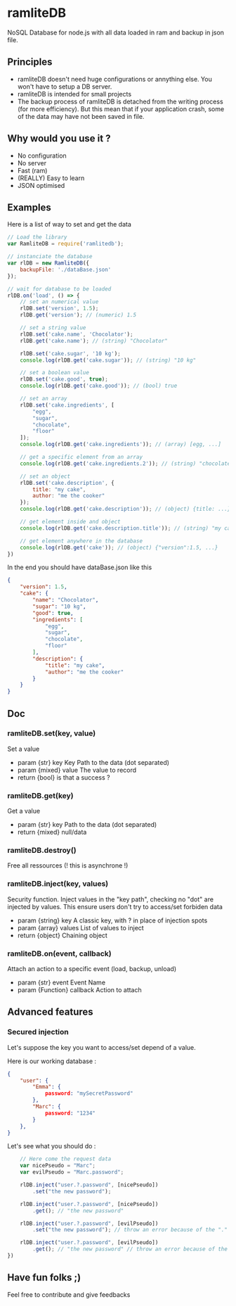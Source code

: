 # ramliteDB
NoSQL Database for node.js with all data loaded in ram and backup in json file.

## Principles
- ramliteDB doesn't need huge configurations or annything else. You won't have to setup a DB server.
- ramliteDB is intended for small projects
- The backup process of ramliteDB is detached from the writing process (for more efficiency). But this mean that if your application crash, some of the data may have not been saved in file.

## Why would you use it ?
- No configuration
- No server
- Fast (ram)
- (REALLY) Easy to learn
- JSON optimised


## Examples
Here is a list of way to set and get the data

```javascript
// Load the library
var RamliteDB = require('ramlitedb');

// instanciate the database
var rlDB = new RamliteDB({
	backupFile: './dataBase.json'
});

// wait for database to be loaded
rlDB.on('load', () => {
	// set an numerical value
	rlDB.set('version', 1.5);
	rlDB.get('version'); // (numeric) 1.5

	// set a string value
	rlDB.set('cake.name', 'Chocolator');
	rlDB.get('cake.name'); // (string) "Chocolator"

	rlDB.set('cake.sugar', '10 kg');
	console.log(rlDB.get('cake.sugar')); // (string) "10 kg"

	// set a boolean value
	rlDB.set('cake.good', true);
	console.log(rlDB.get('cake.good')); // (bool) true

	// set an array
	rlDB.set('cake.ingredients', [
		"egg",
		"sugar",
		"chocolate",
		"floor"
	]);
	console.log(rlDB.get('cake.ingredients')); // (array) [egg, ...]

	// get a specific element from an array
	console.log(rlDB.get('cake.ingredients.2')); // (string) "chocolate"

	// set an object
	rlDB.set('cake.description', {
		title: "my cake",
		author: "me the cooker"
	});
	console.log(rlDB.get('cake.description')); // (object) {title: ...}

	// get element inside and object
	console.log(rlDB.get('cake.description.title')); // (string) "my cake"

	// get element anywhere in the database
	console.log(rlDB.get('cake')); // (object) {"version":1.5, ...}
})
```

In the end you should have dataBase.json like this
```json
{
	"version": 1.5,
	"cake": {
		"name": "Chocolator",
		"sugar": "10 kg",
		"good": true,
		"ingredients": [
			"egg",
			"sugar",
			"chocolate",
			"floor"
		],
		"description": {
			"title": "my cake",
			"author": "me the cooker"
		}
	}
}
```

## Doc
### ramliteDB.set(key, value)
Set a value

- param  {str}    key   Key Path to the data (dot separated)
- param  {mixed}  value The value to record
- return {bool}         is that a success ?

### ramliteDB.get(key)
Get a value

- param  {str} key Path to the data (dot separated)
- return {mixed}   null/data

### ramliteDB.destroy()
Free all ressources (! this is asynchrone !)

### ramliteDB.inject(key, values)
Security function. Inject values in the "key path", checking no "dot" are injected by values.
This ensure users don't try to access/set forbiden data

- param  {string} key    A classic key, with ? in place of injection spots
- param  {array}  values List of values to inject
- return {object}        Chaining object

### ramliteDB.on(event, callback)
Attach an action to a specific event (load, backup, unload)

- param  {str}      event    Event Name
- param  {Function} callback Action to attach

## Advanced features
### Secured injection

Let's suppose the key you want to access/set depend of a value.

Here is our working database :

```json
{
	"user": {
		"Emma": {
			password: "mySecretPassword"
		},
		"Marc": {
			password: "1234"
		}
	},
}
```

Let's see what you should do :

```javascript
	// Here come the request data
	var nicePseudo = "Marc";
	var evilPseudo = "Marc.password";

	rlDB.inject("user.?.password", [nicePseudo])
		.set("the new password");

	rlDB.inject("user.?.password", [nicePseudo])
		.get(); // "the new password"

	rlDB.inject("user.?.password", [evilPseudo])
		.set("the new password"); // throw an error because of the "."

	rlDB.inject("user.?.password", [evilPseudo])
		.get(); // "the new password" // throw an error because of the "."
})
```

## Have fun folks ;)
Feel free to contribute and give feedbacks
